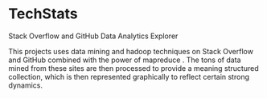 # TechStats
Stack Overflow and GitHub Data Analytics Explorer

This projects uses data mining and hadoop techniques on Stack Overflow and  GitHub combined with the power of mapreduce .
The tons of data mined from these sites are then processed to provide a meaning structured collection, which is then represented graphically to reflect certain strong dynamics. 


